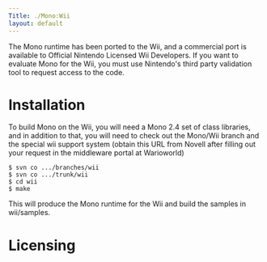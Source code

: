 ```yaml
---
Title: ./Mono:Wii
layout: default
---
```


The Mono runtime has been ported to the Wii, and a commercial port is
available to Official Nintendo Licensed Wii Developers. If you want to
evaluate Mono for the Wii, you must use Nintendo's third party
validation tool to request access to the code.

Installation
============

To build Mono on the Wii, you will need a Mono 2.4 set of class
libraries, and in addition to that, you will need to check out the
Mono/Wii branch and the special wii support system (obtain this URL from
Novell after filling out your request in the middleware portal at
Warioworld)

<bash>

`$ svn co .../branches/wii`\
`$ svn co .../trunk/wii `\
`$ cd wii`\
`$ make`

</bash>

This will produce the Mono runtime for the Wii and build the samples in
wii/samples.

Licensing
=========
